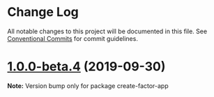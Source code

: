 # Change Log

All notable changes to this project will be documented in this file.
See [Conventional Commits](https://conventionalcommits.org) for commit guidelines.

# [1.0.0-beta.4](http://github.com/fiction-com/factor/@create/create-factor-app/compare/v1.0.0-beta.3...v1.0.0-beta.4) (2019-09-30)

**Note:** Version bump only for package create-factor-app

